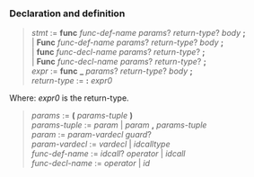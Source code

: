 ### Declaration and definition

> *stmt* := **func** *func-def-name* *params*? *return-type*? *body* **;**\
> | **Func** *func-def-name* *params*? *return-type*? *body* **;**\
> | **func** *func-decl-name* *params*? *return-type*? **;**\
> | **Func** *func-decl-name* *params*? *return-type*? **;**\
> *expr* := **func** **_** *params*? *return-type*? *body* **;**\
> *return-type* := **:** *expr0*

Where: *expr0* is the return-type.

> *params* := **(** *params-tuple* **)**\
> *params-tuple* := *param* | *param* **,** *params-tuple*\
> *param* := *param-vardecl* *guard*?\
> *param-vardecl* := *vardecl* | *idcalltype*\
> *func-def-name* := *idcall*? *operator* | *idcall*\
> *func-decl-name* := *operator* | *id*
